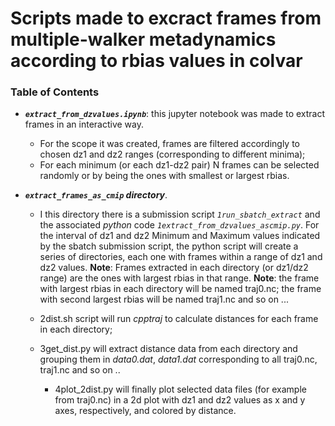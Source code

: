 # Scripts made to excract frames from multiple-walker metadynamics according to rbias values in colvar

### Table of Contents

- ***`extract_from_dzvalues.ipynb`***: this jupyter notebook was made to extract frames in an interactive way.
	- For the scope it was created, frames are filtered accordingly to chosen dz1 and dz2 ranges (corresponding to different minima);
	- For each minimum (or each dz1-dz2 pair) N frames can be selected randomly or by being the ones with smallest or largest rbias. 


- ***`extract_frames_as_cmip` directory***. 
	- I this directory there is a submission script _`1run_sbatch_extract`_ and the associated _python_ code  _`1extract_from_dzvalues_ascmip.py`_. For the interval of dz1 and dz2 Minimum and Maximum values indicated by the sbatch submission script, the python script will create a series of directories, each one with frames within a range of dz1 and dz2 values. 
**Note**: Frames extracted in each directory (or dz1/dz2 range) are the ones with largest rbias in that range.
**Note**: the frame with largest rbias in each directory will be named traj0.nc; the frame with second largest rbias will be named traj1.nc and so on ...

	- 2dist.sh script will run _cpptraj_ to calculate distances for each frame in each directory;

	- 3get_dist.py will extract distance data from each directory and grouping them in _data0.dat_, _data1.dat_ corresponding to all traj0.nc, traj1.nc and so on ..

        - 4plot_2dist.py will finally plot selected data files (for example from traj0.nc) in a 2d plot with dz1 and dz2 values as x and y axes, respectively, and colored by distance.

